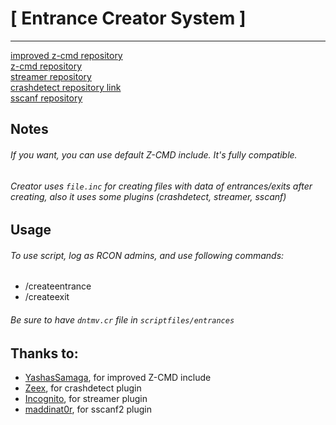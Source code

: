 # [ Entrance Creator System ]

-------------------

[improved z-cmd repository](https://github.com/YashasSamaga/I-ZCMD)<br/>
[z-cmd repository](https://github.com/Southclaws/zcmd)<br/>
[streamer repository](https://github.com/samp-incognito/samp-streamer-plugin)<br/>
[crashdetect repository link](https://github.com/Zeex/samp-plugin-crashdetect)<br/>
[sscanf repository](https://github.com/maddinat0r/sscanf)<br/>


## Notes
###### If you want, you can use default Z-CMD include. It's fully compatible.
###### Creator uses ```file.inc``` for creating files with data of entrances/exits          after creating, also it uses some plugins (crashdetect, streamer, sscanf)


## Usage
###### To use script, log as RCON admins, and use following commands:
- /createentrance
- /createexit

###### Be sure to have ```dntmv.cr``` file in ```scriptfiles/entrances```


## Thanks to:
- [YashasSamaga](https://github.com/YashasSamaga), for improved Z-CMD include
- [Zeex](https://github.com/Zeex), for crashdetect plugin
- [Incognito](https://github.com/samp-incognito/samp-streamer-plugin), for streamer plugin
- [maddinat0r](https://github.com/maddinat0r), for sscanf2 plugin
